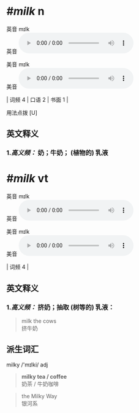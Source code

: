# ***\#milk*** n
英音 mɪlk  
英音
<audio src="./media/milk-B.aac" controls="controls"></audio>

美音 mɪlk  
美音
<audio src="./media/milk.aac" controls="controls"></audio>



| 词频 4 | 口语 2 | 书面 1 |  

用法点拨  [U]

英文释义
---
### 1.*高义频：* **奶；牛奶； (植物的) 乳液**  


# ***\#milk*** vt
英音 mɪlk  
英音
<audio src="./media/milk-B.aac" controls="controls"></audio>

美音 mɪlk  
美音
<audio src="./media/milk.aac" controls="controls"></audio>



| 词频 4 |  

英文释义
---
### 1.*高义频：* **挤奶；抽取 (树等的) 乳液：**  

 > milk the cows   
 > 挤牛奶    


派生词汇
---
milky /'mɪlki/ adj   
 > **milky tea / coffee**  
 > 奶茶 / 牛奶咖啡    

 > the Milky Way  
 > 银河系    


